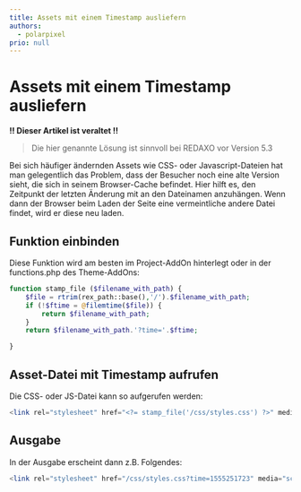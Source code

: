 ```yaml
---
title: Assets mit einem Timestamp ausliefern
authors:
  - polarpixel
prio: null
---
```


# Assets mit einem Timestamp ausliefern

**!! Dieser Artikel ist veraltet !!**

> Die hier genannte Lösung ist sinnvoll bei REDAXO vor Version 5.3

Bei sich häufiger ändernden Assets wie CSS- oder Javascript-Dateien hat man gelegentlich das Problem, dass der Besucher noch eine alte Version sieht, die sich in seinem Browser-Cache befindet. Hier hilft es, den Zeitpunkt der letzten Änderung mit an den Dateinamen anzuhängen. Wenn dann der Browser beim Laden der Seite eine vermeintliche andere Datei findet, wird er diese neu laden.

## Funktion einbinden

Diese Funktion wird am besten im Project-AddOn hinterlegt oder in der functions.php des Theme-AddOns:

```php
function stamp_file ($filename_with_path) {    
    $file = rtrim(rex_path::base(),'/').$filename_with_path;    
    if (!$ftime = @filemtime($file)) {
        return $filename_with_path;
    }
    return $filename_with_path.'?time='.$ftime;

}
```

## Asset-Datei mit Timestamp aufrufen

Die CSS- oder JS-Datei kann so aufgerufen werden:

```php
<link rel="stylesheet" href="<?= stamp_file('/css/styles.css') ?>" media="screen,print">
```

## Ausgabe

In der Ausgabe erscheint dann z.B. Folgendes:

```php
<link rel="stylesheet" href="/css/styles.css?time=1555251723" media="screen,print">
```

